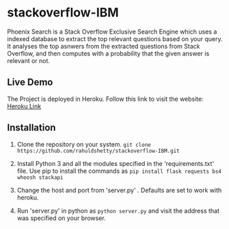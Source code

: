 # stackoverflow-IBM 
Phoenix Search is a Stack Overflow Exclusive Search Engine which uses a indexed database to extract the top relevant questions based on your query. It analyses the top asnwers from the extracted questions from Stack Overflow, and then computes with a probability that the given answer is relevant or not.

## Live Demo
The Project is deployed in Heroku. Follow this link to visit the website: [Heroku Link](https://phoenix-search-app.herokuapp.com/)

## Installation

1) Clone the repository on your system. `git clone https://github.com/rahuldshetty/stackoverflow-IBM.git`

2) Install Python 3 and all the modules specified in the 'requirements.txt' file. Use pip to install the commands as `pip install flask requests bs4 whoosh stackapi`

3) Change the host and port from 'server.py' . Defaults are set to work with heroku.

3) Run 'server.py' in python as `python server.py` and visit the address that was specified on your browser.
